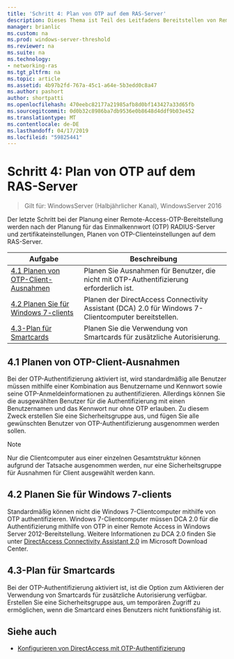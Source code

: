```yaml
---
title: 'Schritt 4: Plan von OTP auf dem RAS-Server'
description: Dieses Thema ist Teil des Leitfadens Bereitstellen von Remotezugriff mit OTP-Authentifizierung in Windows Server 2016.
manager: brianlic
ms.custom: na
ms.prod: windows-server-threshold
ms.reviewer: na
ms.suite: na
ms.technology:
- networking-ras
ms.tgt_pltfrm: na
ms.topic: article
ms.assetid: 4b97b2fd-767a-45c1-a64e-5b3edd0c8a47
ms.author: pashort
author: shortpatti
ms.openlocfilehash: 470eebc82177a21985afb8d0bf143427a33d65fb
ms.sourcegitcommit: 0d0b32c8986ba7db9536e0b8648d4ddf9b03e452
ms.translationtype: MT
ms.contentlocale: de-DE
ms.lasthandoff: 04/17/2019
ms.locfileid: "59825441"
---
```

# <a name="step-4-plan-for-otp-on-the-remote-access-server"></a>Schritt 4: Plan von OTP auf dem RAS-Server

>Gilt für: WindowsServer (Halbjährlicher Kanal), WindowsServer 2016

Der letzte Schritt bei der Planung einer Remote-Access-OTP-Bereitstellung werden nach der Planung für das Einmalkennwort (OTP) RADIUS-Server und zertifikateinstellungen, Planen von OTP-Clienteinstellungen auf dem RAS-Server.  
  
|Aufgabe|Beschreibung|  
|----|--------|  
|[4.1 Planen von OTP-Client-Ausnahmen](#bkmk_4_1_Exemptions)|Planen Sie Ausnahmen für Benutzer, die nicht mit OTP-Authentifizierung erforderlich ist.|  
|[4.2 Planen Sie für Windows 7-clients](#bkmk_4_2_Win7)|Planen der DirectAccess Connectivity Assistant (DCA) 2.0 für Windows 7-Clientcomputer bereitstellen.|  
|[4.3-Plan für Smartcards](#BKMK_smartcard)|Planen Sie die Verwendung von Smartcards für zusätzliche Autorisierung.|  
  
## <a name="bkmk_4_1_Exemptions"></a>4.1 Planen von OTP-Client-Ausnahmen  
Bei der OTP-Authentifizierung aktiviert ist, wird standardmäßig alle Benutzer müssen mithilfe einer Kombination aus Benutzername und Kennwort sowie seine OTP-Anmeldeinformationen zu authentifizieren. Allerdings können Sie die ausgewählten Benutzer für die Authentifizierung mit einen Benutzernamen und das Kennwort nur ohne OTP erlauben. Zu diesem Zweck erstellen Sie eine Sicherheitsgruppe aus, und fügen Sie alle gewünschten Benutzer von OTP-Authentifizierung ausgenommen werden sollen.  
  
> [!NOTE]  
> Nur die Clientcomputer aus einer einzelnen Gesamtstruktur können aufgrund der Tatsache ausgenommen werden, nur eine Sicherheitsgruppe für Ausnahmen für Client ausgewählt werden kann.  
  
## <a name="bkmk_4_2_Win7"></a>4.2 Planen Sie für Windows 7-clients  
Standardmäßig können nicht die Windows 7-Clientcomputer mithilfe von OTP authentifizieren.  Windows 7-Clientcomputer müssen DCA 2.0 für die Authentifizierung mithilfe von OTP in einer Remote Access in Windows Server 2012-Bereitstellung. Weitere Informationen zu DCA 2.0 finden Sie unter [DirectAccess Connectivity Assistant 2.0](https://go.microsoft.com/fwlink/?LinkId=253699) im Microsoft Download Center.  
  
## <a name="BKMK_smartcard"></a>4.3-Plan für Smartcards  
Bei der OTP-Authentifizierung aktiviert ist, ist die Option zum Aktivieren der Verwendung von Smartcards für zusätzliche Autorisierung verfügbar. Erstellen Sie eine Sicherheitsgruppe aus, um temporären Zugriff zu ermöglichen, wenn die Smartcard eines Benutzers nicht funktionsfähig ist.  
  
## <a name="BKMK_Links"></a>Siehe auch  
  
-   [Konfigurieren von DirectAccess mit OTP-Authentifizierung](https://technet.microsoft.com/windows-server-docs/networking/remote-access/ras/otp/deploy-ra-otp)  
  


